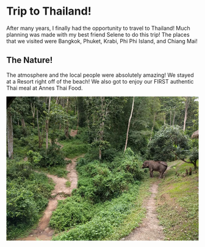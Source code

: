 # Trip to Thailand!

After many years, I finally had the opportunity to travel to Thailand! Much planning was made with my best friend Selene to do this trip! The places that we visited were Bangkok, Phuket, Krabi, Phi Phi Island, and Chiang Mai!

## The Nature! 
The atmosphere and the local people were absolutely amazing!
We stayed at a Resort right off of the beach! We also got to enjoy our FIRST authentic Thai meal at Annes Thai Food. 

![Alt text](thailand.jpg "Nature and the elephants")

